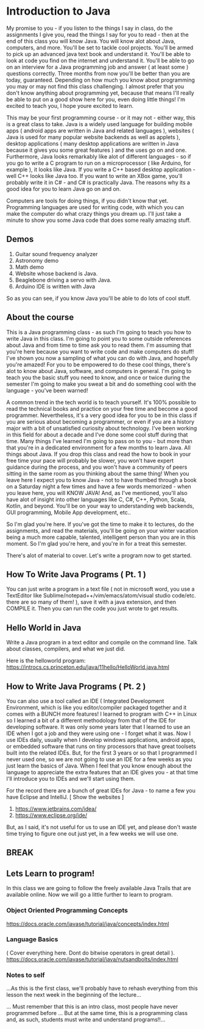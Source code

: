 # Introduction to Java

My promise to you - if you listen to the things I say in class, do the assignments I give you, read the things I say for you to read - then at the end of this class you will know Java. You will know alot about Java, computers, and more. You'll be set to tackle cool projects. You'll be armed to pick up an advanced java text book and understand it. You'll be able to look at code you find on the internet and understand it. You'll be able to go on an interview for a Java programming job and answer ( at least some ) questions correctly. Three months from now you'll  be better than you are today, guaranteed. Depending on how much you know about programming you may or may not find this class challenging. I almost prefer that you don't know anything about programming yet, because that means I'll really be able to put on a good show here for you, even doing little things! I'm excited to teach you, I hope youre excited to learn.

This may be your first programming course - or it may not - either way, this is a great class to take. Java is a widely used language for building mobile apps ( android apps are written in Java and related languages ), websites ( Java is used for many popular website backends as well as applets ), desktop applications ( many desktop applications are written in Java because it gives you some great features ) and the uses go on and one. Furthermore, Java looks remarkably like alot of different languages - so if you go to write a C program to run on a microprocessor ( like Arduino, for example ), it looks like Java. If you write a C++ based desktop application  - well C++ looks like Java too. If you want to write an XBox game, you'll probably write it in C# - and C# is practically Java. The reasons why its a good idea for you to learn Java go on and on. 

Computers are tools for doing things, if you didn't know that yet. Programming languages are used for writing code, with which you can make the computer do what crazy things you dream up. I'll just take a minute to show you some Java code that does some really amazing stuff. 

## Demos
1. Guitar sound frequency analyzer
2. Astronomy demo
3. Math demo
4. Website whose backend is Java.
5. Beaglebone driving a servo with Java.
6. Arduino IDE is written with Java

So as you can see, if you know Java you'll be able to do lots of cool stuff. 

## About the course 
This is a Java programming class - as such I'm going to teach you how to write Java in this class. I'm going to point you to some outside references about Java and from time to time ask you to read them. I'm assuming that you're here because you want to write code and make computers do stuff! I've shown you now a sampling of what you can do with Java, and hopefully you're amazed! For you to be empowered to do these cool things, there's alot to know about Java, software, and computers in general. I'm going to teach you the basic stuff you need to know, and once or twice during the semester I'm going to make you sweat a bit and do something cool with the language - you've been warned!

A common trend in the tech world is to teach yourself. It's 100% possible to read the technical books and practice on your free time and become a good programmer. Nevertheless, it's a very good idea for you to be in this class if you are serious about becoming a programmer, or even if you are a history major with a bit of unsatisfied curiosity about technology. I've been working in this field for about a decade and I've done some cool stuff during that time. Many things I've learned I'm going to pass on to you - but more than that you're in a dedicated environment for a few months to learn Java. All things about Java. If you drop this class and read the how to book in your free time your pace will probably be slower, you won't have expert guidance during the process, and you  won't have a community of peers sitting in the same room as you thinking about the same thing! When you leave here I expect you to know Java - not to have thumbed through a book on a Saturday night a few times and have a few words memorized  - when you leave here, you will KNOW JAVA! And, as I've mentioned, you'll also have alot of insight into other languages like C, C#, C++, Python, Scala, Kotlin, and beyond. You'll be on your way to understanding web backends, GUI programming, Mobile App development, etc.. 

So I'm glad you're here. If you've got the time to make it to lectures, do the assignments, and read the materials, you'll be going on your winter vacation being a much more capable, talented, intelligent person than you are in this moment. So I'm glad you're here, and you're in for a treat this semester.

There's alot of material to cover. Let's write a program now to get started.

## How To Write Java Programs ( Pt. 1 )
You can just write a program in a text file ( not in microsoft word, you use a TextEditor like Sublime/notepad++/vim/emacs/atom/visual studio code/etc. there are so many of them! ), save it with a java extension, and then COMPILE it. Then you can run the code you just wrote to get results.

## Hello World in Java
Write a Java program in a text editor and compile on the command line.
Talk about classes, compilers, and what we just did.

Here is the helloworld program:
https://introcs.cs.princeton.edu/java/11hello/HelloWorld.java.html

## How to Write Java Programs ( Pt. 2 )
You can also use a tool called an IDE ( Integrated Development Environment, which is like you editor/compiler packaged together and it comes with a BUNCH more features! I learned to program with C++ in Linux so I learned a bit of a different methodology from that of the IDE for developing software. It was only some years later that I learned to use an IDE when I got a job and they were using one - I forget what it was. Now I use IDEs daily, usually when I develop windows applications, android apps, or embedded software that runs on tiny processors that have great toolsets built into the related IDEs. But, for the first 3 years or so that I programmed I never used one, so we are not going to use an IDE for a few weeks as you just learn the basics of Java. When I feel that you know enough about the language to appreciate the extra features that an IDE gives you - at that time I'll introduce you to IDEs and we'll start using them. 

For the record there are a bunch of great IDEs for Java - to name a few you have Eclipse and IntelliJ. [ Show the websites ] 

1. https://www.jetbrains.com/idea/
2. https://www.eclipse.org/ide/

But, as I said, it's not useful for us to use an IDE yet, and please don't waste time trying to figure one out just yet, in a few weeks we will use one.

## BREAK

## Lets Learn to program!
In this class we are going to follow the freely available Java Trails that are available online. Now we will go a little further to learn to program.

### Object Oriented Programming Concepts
https://docs.oracle.com/javase/tutorial/java/concepts/index.html

### Language Basics
( Cover everything here. Dont do bitwise operators in great detail ).
https://docs.oracle.com/javase/tutorial/java/nutsandbolts/index.html

### Notes to self

...As this is the first class, we'll probably have to rehash everything from this lesson the next week in the beginning of the lecture...

... Must remember that this is an intro class, most people have never programmed before ... But at the same time, this is a programming class and, as such, students must write and understand programs!!...
